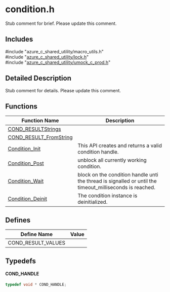 # condition.h 

Stub comment for brief. Please update this comment.

## Includes

\#include "azure_c_shared_utility/macro_utils.h"  
\#include "[azure_c_shared_utility/lock.h](iot-c-ref-lock-h.md)"  
\#include "[azure_c_shared_utility/umock_c_prod.h](iot-c-ref-umock-c-prod-h.md)"  

## Detailed Description

Stub comment for details. Please update this comment.

## Functions

Function Name                  | Description                                
--------------------------------|---------------------------------------------
[COND_RESULTStrings](./iot-c-ref-condition-h/cond-resultstrings.md)            | 
[COND_RESULT_FromString](./iot-c-ref-condition-h/cond-result-fromstring.md)            | 
[Condition_Init](./iot-c-ref-condition-h/condition-init.md)            | This API creates and returns a valid condition handle.
[Condition_Post](./iot-c-ref-condition-h/condition-post.md)            | unblock all currently working condition.
[Condition_Wait](./iot-c-ref-condition-h/condition-wait.md)            | block on the condition handle unti the thread is signalled or until the timeout_milliseconds is reached.
[Condition_Deinit](./iot-c-ref-condition-h/condition-deinit.md)            | The condition instance is deinitialized.

## Defines

Define Name                    | Value                                
--------------------------------|---------------------------------------------
COND_RESULT_VALUES            | 

## Typedefs

#### COND_HANDLE

```C
typedef void * COND_HANDLE;

```

